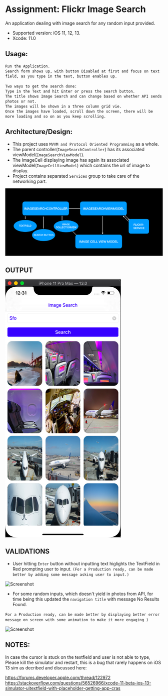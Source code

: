 # Assignment: Flickr Image Search
 An application dealing with image search for any random input provided.
 * Supported version: iOS 11, 12, 13.
 * Xcode: 11.0
 
 ## Usage:
 ```
 Run the Application.
 Search form shows up, with button Disabled at first and focus on text field, as you type in the text, button enables up.
 
 Two ways to get the search done:
 Type in the Text and hit Enter or press the search button.
 The title shows Image Search and can change based on whether API sends photos or not.
 The images will be shown in a three column grid vie.
 Once the images have loaded, scroll down the screen, there will be more loading and so on as you keep scrolling.
 
 ```
  ## Architecture/Design:
  
  * This project uses ```MVVM and Protocol Oriented Programming``` as a whole. 
  * The parent controller(```ImageSearchController```) has its associated viewModel(```ImageSearchViewModel```). 
  * The ImageCell displaying image has again its associated viewModel(```ImageCellViewModel```) which contains the url of image to display.
  * Project contains separated ```Services``` group to take care of the networking part.

  ![Screenshot](https://github.com/anshu10165/Images/blob/master/Screenshot%202019-10-02%20at%2012.24.18%20PM.png)
  
  ## OUTPUT
  ![Screenshot](https://github.com/anshu10165/Images/blob/master/Screenshot%202019-10-02%20at%2012.31.46%20PM.png)
  
  ## VALIDATIONS
  
  * User hitting ```Enter``` button without inputting text higlights the TextField in Red prompting user to input. 
  ```(For a Production ready, can be made better by adding some message asking user to input.)```
  
  ![Screenshot](https://github.com/anshu10165/Images/blob/master/Screenshot%202019-10-02%20at%2012.33.21%20PM.png)
  
  * For some random inputs, which doesn't yield in photos from API, for time being this updated the ```navigation title``` 
  with message No Results Found.
  
  ```For a Production ready, can be made better by displaying better error message on screen with some animation to make it more engaging )```
  
  ![Screenshot](https://github.com/anshu10165/Images/blob/master/Screenshot%202019-10-02%20at%2012.33.33%20PM.png)
  
  ## NOTES:
  In case the cursor is stuck on the textfield and user is not able to type, Please kill the simulator and restart, this is a bug that rarely
  happens on iOS 13 sim as decribed and discussed here:
  
  https://forums.developer.apple.com/thread/122972
  https://stackoverflow.com/questions/56526966/xcode-11-beta-ios-13-simulator-uitextfield-with-placeholder-getting-app-cras	
  
  
